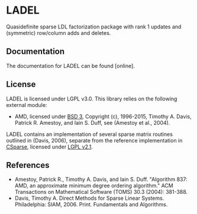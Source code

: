 # LADEL
Quasidefinite sparse LDL factorization package with rank 1 updates and (symmetric) row/column adds and deletes. 

## Documentation

The documentation for LADEL can be found [online].

## License

LADEL is licensed under LGPL v3.0. This library relies on the following external module:
* AMD, licensed under [BSD 3](https://github.com/Benny44/LADEL/blob/master/amd/License.txt), Copyright (c), 1996-2015, Timothy A. Davis, Patrick R. Amestoy, and Iain S. Duff, see (Amestoy et al., 2004).

LADEL contains an implementation of several sparse matrix routines outlined in (Davis, 2006), separate from the reference implementation in [CSparse](https://github.com/DrTimothyAldenDavis/SuiteSparse/tree/master/CSparse), licensed under [LGPL v2.1](https://github.com/DrTimothyAldenDavis/SuiteSparse/blob/master/CSparse/Doc/License.txt).

## References
* Amestoy, Patrick R., Timothy A. Davis, and Iain S. Duff. "Algorithm 837: AMD, an approximate minimum degree ordering algorithm." ACM Transactions on Mathematical Software (TOMS) 30.3 (2004): 381-388.
* Davis, Timothy A. Direct Methods for Sparse Linear Systems. Philadelphia: SIAM, 2006. Print. Fundamentals and Algorithms.
